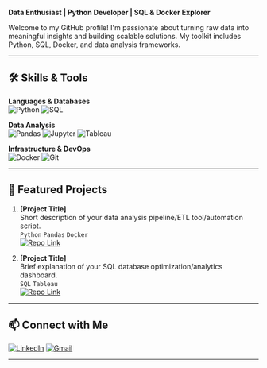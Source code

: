 
**Data Enthusiast | Python Developer | SQL & Docker Explorer**

Welcome to my GitHub profile! I'm passionate about turning raw data into meaningful insights and building scalable solutions. My toolkit includes Python, SQL, Docker, and data analysis frameworks.

---

## 🛠️ **Skills & Tools**

**Languages & Databases**  
![Python](https://img.shields.io/badge/Python-3776AB?style=for-the-badge&logo=python&logoColor=white)
![SQL](https://img.shields.io/badge/SQL-4479A1?style=for-the-badge&logo=postgresql&logoColor=white)

**Data Analysis**  
![Pandas](https://img.shields.io/badge/Pandas-150458?style=for-the-badge&logo=pandas)
![Jupyter](https://img.shields.io/badge/Jupyter-F37626?style=for-the-badge&logo=jupyter)
![Tableau](https://img.shields.io/badge/Tableau-E97627?style=for-the-badge&logo=tableau&logoColor=white)

**Infrastructure & DevOps**  
![Docker](https://img.shields.io/badge/Docker-2496ED?style=for-the-badge&logo=docker&logoColor=white)
![Git](https://img.shields.io/badge/Git-F05032?style=for-the-badge&logo=git&logoColor=white)

---

## 🚀 **Featured Projects**

1. **[Project Title]**  
   Short description of your data analysis pipeline/ETL tool/automation script.  
   `Python` `Pandas` `Docker`  
   [![Repo Link](https://img.shields.io/badge/GitHub-181717?style=flat&logo=github)](your_repo_link)

2. **[Project Title]**  
   Brief explanation of your SQL database optimization/analytics dashboard.  
   `SQL` `Tableau`  
   [![Repo Link](https://img.shields.io/badge/GitHub-181717?style=flat&logo=github)](your_repo_link)

---

## 📫 **Connect with Me**

[![LinkedIn](https://img.shields.io/badge/LinkedIn-0077B5?style=for-the-badge&logo=linkedin)](your_linkedin_link)
[![Gmail](https://img.shields.io/badge/Gmail-D14836?style=for-the-badge&logo=gmail)](mailto:youremail@domain.com)

---

